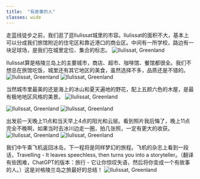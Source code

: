 ```yaml
---
title:  "有故事的人"
classes: wide
---
```


走蓝线徒步之前，我们逛了逛Ilulissat城里的市容。Ilulissat的面积不大，基本上可以分成我们旅馆附近的住宅区和靠近港口的商业区。中间有一所学校，路边有一块足球场，是我们在城里定位、集合的标志。
![Ilulissat, Greenland](https://ik.imagekit.io/wavelet/2019-Greenland/tr:n-blogs_w/IMG_20190701_082618.jpg)

Ilulissat算是格陵兰岛上的主要城市，商店、超市、咖啡馆、餐馆都很全。我们不想总在旅馆吃饭，城里还有其它地区的美食，虽然选择不多，品质还是不错的。
![Ilulissat, Greenland](https://ik.imagekit.io/wavelet/2019-Greenland/tr:n-blogs_w/IMG_20190701_115145.jpg)
![Ilulissat, Greenland](https://ik.imagekit.io/wavelet/2019-Greenland/tr:n-blogs_w/IMG_20190701_122208.jpg)

当然城市里最美的还是海上的冰山和夏天遍地的野花，配上五颜六色的木屋，是最有极地地区风格的美景。
![Ilulissat, Greenland](https://ik.imagekit.io/wavelet/2019-Greenland/tr:n-blogs_w/_90A2118.jpg)

![Ilulissat, Greenland](https://ik.imagekit.io/wavelet/2019-Greenland/tr:n-blogs_h/BURST20190701112438372.jpg)
![Ilulissat, Greenland](https://ik.imagekit.io/wavelet/2019-Greenland/tr:n-blogs_w/_90A2226-Enhanced-NR-Edit.jpg)

出发前一天晚上11点和当天早上4点的阳光和云层。看到照片我后悔了，晚上11点完全不晚啊，如果当时去冰川边走一圈，拍几张照，一定有更大的收获。
![Ilulissat, Greenland](https://ik.imagekit.io/wavelet/2019-Greenland/tr:n-blogs_w/_MG_0939.jpg)
![Ilulissat, Greenland](https://ik.imagekit.io/wavelet/2019-Greenland/tr:n-blogs_h/IMG_20190702_104027.jpg)

我们中午乘飞机返回冰岛，下一程将是同样梦幻的旅程。飞机的杂志上看到一段话，Travelling - It leaves speechless, then turns you into a storyteller。（翻译有些困难，ChatGPT的版本：旅行 - 它让你惊叹失语，然后将你变成一个有故事的人。）这是对格陵兰岛之旅最好的总结！
![Ilulissat, Greenland](https://ik.imagekit.io/wavelet/2019-Greenland/tr:n-blogs_w/IMG_20190702_151633-Edit.jpg)
